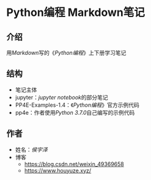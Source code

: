 # Python编程 Markdown笔记



## 介绍

用*Markdown*写的《*Python编程*》上下册学习笔记



## 结构

- 笔记主体
- jupyter：*jupyter notebook*的部分笔记
- PP4E-Examples-1.4：《*Python编程*》官方示例代码
- pp4e：作者使用*Python 3.7.0*自己编写的示例代码



## 作者

- 姓名：*侯宇泽*
- 博客
    - https://blog.csdn.net/weixin_49369658
    - https://www.houyuze.xyz/

